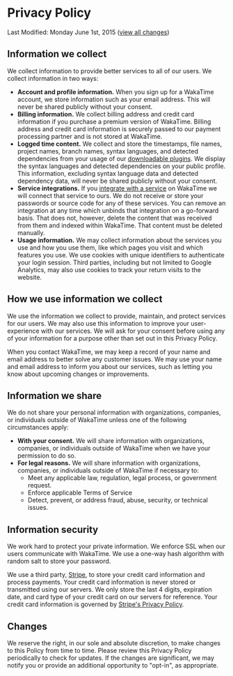 <div class="container" style="margin-bottom:30px;">

  <h1>Privacy Policy</h1>
  <p class="text-muted">Last Modified: Monday June 1st, 2015 (<a href="https://github.com/wakatime/legal/commits/master/privacy.md">view all changes</a>)</p>

  <h2>Information we collect</h2>
  <p>We collect information to provide better services to all of our users. We collect information in two ways:</p>
  <ul class="spaced">
    <li><b>Account and profile information.</b> When you sign up for a WakaTime account, we store information such as your email address. This will never be shared publicly without your consent.</li>
    <li><b>Billing information.</b> We collect billing address and credit card information if you purchase a premium version of WakaTime. Billing address and credit card information is securely passed to our payment processing partner and is not stored at WakaTime.</li>
    <li><b>Logged time content.</b> We collect and store the timestamps, file names, project names, branch names, syntax languages, and detected dependencies from your usage of our <a href="https://wakatime.com/downloads">downloadable plugins</a>. We display the syntax languages and detected dependencies on your public profile. This information, excluding syntax language data and detected dependency data, will never be shared publicly without your consent.</li>
    <li><b>Service integrations.</b> If you <a href="https://wakatime.com/integrations">integrate with a service</a> on WakaTime we will connect that service to ours. We do not receive or store your passwords or source code for any of these services. You can remove an integration at any time which unbinds that integration on a go-forward basis. That does not, however, delete the content that was received from them and indexed within WakaTime. That content must be deleted manually.</li>
    <li><b>Usage information.</b> We may collect information about the services you use and how you use them, like which pages you visit and which features you use.
    We use cookies with unique identifiers to authenticate your login session. Third parties, including but not limited to Google Analytics, may also use cookies to track your return visits to the website.
    </li>
  </ul>

  <h2>How we use information we collect</h2>
  <p>
  We use the information we collect to provide, maintain, and protect services for our users. We may also use this information to improve your user-experience with our services.
  We will ask for your consent before using any of your information for a purpose other than set out in this Privacy Policy.
  </p>
  <p>
  When you contact WakaTime, we may keep a record of your name and email address to better solve any customer issues.
  We may use your name and email address to inform you about our services, such as letting you know about upcoming changes or improvements.
  </p>
  
  <h2>Information we share</h2>
  <p>
  We do not share your personal information with organizations, companies, or individuals outside of WakaTime unless one of the following circumstances apply:
  </p>
  <ul class="spaced">
    <li><b>With your consent.</b> We will share information with organizations, companies, or individuals outside of WakaTime when we have your permission to do so.</li>
    <li><b>For legal reasons.</b> We will share information with organizations, companies, or individuals outside of WakaTime if necessary to:
      <ul class="spaced">
        <li>Meet any applicable law, regulation, legal process, or government request.</li>
        <li>Enforce applicable Terms of Service</li>
        <li>Detect, prevent, or address fraud, abuse, security, or technical issues.</li>
      </ul>
    </li>
  </ul>
  </p>
  
  <h2>Information security</h2>
  <p>
  We work hard to protect your private information. We enforce SSL when our users communicate with WakaTime. We use a one-way hash algorithm with random salt to store your password.
  </p>
  <p>
  We use a third party, <a href="https://stripe.com">Stripe</a>, to store your credit card information and process payments. Your credit card information is never stored or transmitted using our servers. We only store the last 4 digits, expiration date, and card type of your credit card on our servers for reference. Your credit card information is governed by <a href="https://stripe.com/us/privacy">Stripe's Privacy Policy</a>.
  </p>

  <h2>Changes</h2>
  <p>
  We reserve the right, in our sole and absolute discretion, to make changes to this Policy from time to time. Please review this Privacy Policy periodically to check for updates.
  If the changes are significant, we may notify you or provide an additional opportunity to "opt-in", as appropriate.
  </p>

</div>
